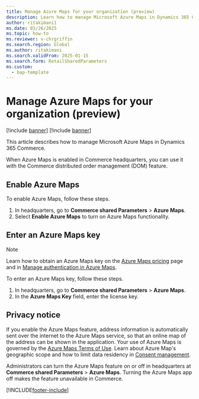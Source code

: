 ```yaml
---
title: Manage Azure Maps for your organization (preview)
description: Learn how to manage Microsoft Azure Maps in Dynamics 365 Commerce.
author: ritakimani1
ms.date: 03/26/2025
ms.topic: how-to
ms.reviewer: v-chrgriffin
ms.search.region: Global
ms.author: ritakimani
ms.search.validFrom: 2025-01-15
ms.search.form: RetailSharedParameters
ms.custom: 
  - bap-template
---
```


# Manage Azure Maps for your organization (preview)

[!include [banner](../includes/banner.md)]
[!include [banner](../includes/preview-banner.md)]

This article describes how to manage Microsoft Azure Maps in Dynamics 365 Commerce.

When Azure Maps is enabled in Commerce headquarters, you can use it with the Commerce distributed order management (DOM) feature.

## Enable Azure Maps

To enable Azure Maps, follow these steps.

1. In headquarters, go to **Commerce shared Parameters** \> **Azure Maps**.
1. Select **Enable Azure Maps** to turn on Azure Maps functionality.

## Enter an Azure Maps key

> [!NOTE]
> Learn how to obtain an Azure Maps key on the [Azure Maps pricing](https://azure.microsoft.com/pricing/details/azure-maps/) page and in [Manage authentication in Azure Maps](/azure/azure-maps/how-to-manage-authentication).

To enter an Azure Maps key, follow these steps.

1. In headquarters, go to **Commerce shared Parameters** \> **Azure Maps**.
1. In the **Azure Maps Key** field, enter the license key.

## Privacy notice

If you enable the Azure Maps feature, address information is automatically sent over the internet to the Azure Maps service, so that an online map of the address can be shown in the application. Your use of Azure Maps is governed by the [Azure Maps Terms of Use](https://azure.microsoft.com/support/legal/). Learn about Azure Map's geographic scope and how to limit data residency in [Consent management](/azure/azure-maps/consent-management).

Administrators can turn the Azure Maps feature on or off in headquarters at **Commerce shared Parameters** \> **Azure Maps**. Turning the Azure Maps app off makes the feature unavailable in Commerce.

[!INCLUDE[footer-include](../../includes/footer-banner.md)]
